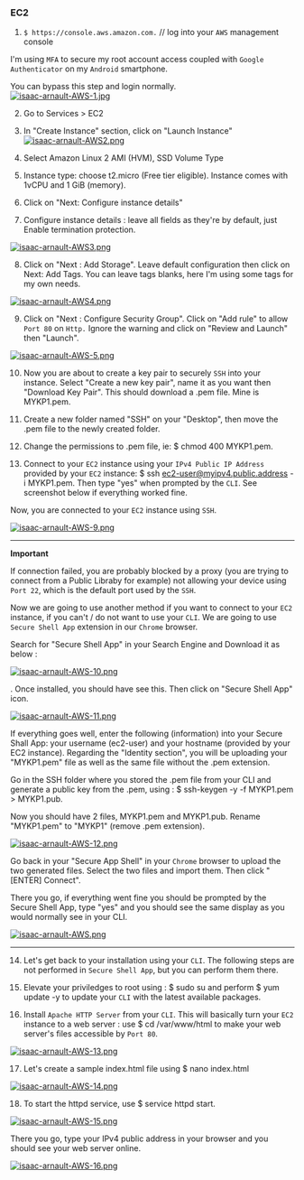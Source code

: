 ### EC2
1. `$ https://console.aws.amazon.com.` // log into your `AWS` management console<br>

I'm using `MFA` to secure my root account access coupled with `Google Authenticator` on my `Android` smartphone.<br>

You can bypass this step and login normally.<br>
[![isaac-arnault-AWS-1.jpg](https://i.postimg.cc/L5F2KQwp/isaac-arnault-AWS-1.jpg)](https://postimg.cc/nj26q2nR)

2. Go to Services > EC2<br>

3. In "Create Instance" section, click on "Launch Instance"<br>
[![isaac-arnault-AWS2.png](https://i.postimg.cc/nVSG28yg/isaac-arnault-AWS2.png)](https://postimg.cc/6TRZ6P5f)

4. Select Amazon Linux 2 AMI (HVM), SSD Volume Type<br>

5. Instance type: choose t2.micro (Free tier eligible). Instance comes with 1vCPU and 1 GiB (memory).<br>

6. Click on "Next: Configure instance details"<br>

7. Configure instance details : leave all fields as they're by default, just Enable termination protection.<br>

[![isaac-arnault-AWS3.png](https://i.postimg.cc/Sx69wHPy/isaac-arnault-AWS3.png)](https://postimg.cc/mPrh9pRq)

8. Click on "Next : Add Storage". Leave default configuration then click on Next: Add Tags. You can leave tags blanks, here I'm using some tags for my own needs.<br>

[![isaac-arnault-AWS4.png](https://i.postimg.cc/TY8qFjPJ/isaac-arnault-AWS4.png)](https://postimg.cc/8sH6r6M7)

9. Click on "Next : Configure Security Group". Click on "Add rule" to allow `Port 80` on `Http.` Ignore the warning and click on "Review and Launch" then "Launch".

[![isaac-arnault-AWS-5.png](https://i.postimg.cc/0QwK037R/isaac-arnault-AWS-5.png)](https://postimg.cc/5YftxsPn)

10. Now you are about to create a key pair to securely `SSH` into your instance. Select "Create a new key pair", name it as you want then "Download Key Pair". This should download a .pem file. Mine is MYKP1.pem.

11. Create a new folder named "SSH" on your "Desktop", then move the .pem file to the newly created folder.

12. Change the permissions to .pem file, ie: $ chmod 400 MYKP1.pem.<br>

13. Connect to your `EC2` instance using your `IPv4 Public IP Address` provided by your `EC2` instance: $ ssh ec2-user@myipv4.public.address -i MYKP1.pem. Then type "yes" when prompted by the `CLI`. See screenshot below if everything worked fine.<br>

Now, you are connected to your `EC2` instance using `SSH`.<br>

[![isaac-arnault-AWS-9.png](https://i.postimg.cc/SxvYw8LG/isaac-arnault-AWS-9.png)](https://postimg.cc/nXqLmXPs)

<hr>

<b>Important</b><br>

If connection failed, you are probably blocked by a proxy (you are trying to connect from a Public Libraby for example) not allowing your device using `Port 22`, which is the default port used by the `SSH`.<br>

Now we are going to use another method if you want to connect to your `EC2` instance, if you can't / do not want to use your `CLI`. We are going to use `Secure Shell App` extension in our `Chrome` browser.<br>

Search for "Secure Shell App" in your Search Engine and Download it as below :<br>

[![isaac-arnault-AWS-10.png](https://i.postimg.cc/3rp4VPVd/isaac-arnault-AWS-10.png)](https://postimg.cc/F1rHJn94)

. Once installed, you should have see this. Then click on "Secure Shell App" icon.<br>

[![isaac-arnault-AWS-11.png](https://i.postimg.cc/0QpfkZcv/isaac-arnault-AWS-11.png)](https://postimg.cc/FdHcGyMC)

If everything goes well, enter the following (information) into your Secure Shall App: your username (ec2-user) and your hostname (provided by your EC2 instance). Regarding the "Identity section", you will be uploading your "MYKP1.pem" file as well as the same file without the .pem extension.<br>

Go in the SSH folder where you stored the .pem file from your CLI and generate a public key from the .pem, using : $ ssh-keygen -y -f MYKP1.pem > MYKP1.pub.<br>

Now you should have 2 files, MYKP1.pem and MYKP1.pub. Rename "MYKP1.pem" to "MYKP1" (remove .pem extension).

  [![isaac-arnault-AWS-12.png](https://i.postimg.cc/D0YMqShw/isaac-arnault-AWS-12.png)](https://postimg.cc/8fM4GPs2)
  
Go back in your "Secure App Shell" in your `Chrome` browser to upload the two generated files. Select the two files and import them. Then click "[ENTER] Connect".<br>

There you go, if everything went fine you should be prompted by the Secure Shell App, type "yes" and you should see the same display as you would normally see in your CLI.<br>

[![isaac-arnault-AWS.png](https://i.postimg.cc/85xPkBX1/isaac-arnault-AWS.png)](https://postimg.cc/5YqMnvMG)

<hr>

14. Let's get back to your installation using your `CLI`. The following steps are not performed in `Secure Shell App`, but you can perform them there.<br>

15. Elevate your priviledges to root using : $ sudo su and perform $ yum update -y to update your `CLI` with the latest available packages.<br>

16. Install `Apache HTTP Server` from your `CLI`. This will basically turn your `EC2` instance to a web server : use $ cd /var/www/html to make your web server's files accessible by `Port 80`.<br>

[![isaac-arnault-AWS-13.png](https://i.postimg.cc/4xPRdb2z/isaac-arnault-AWS-13.png)](https://postimg.cc/Snnv18hs)

17. Let's create a sample index.html file using $ nano index.html<br>

[![isaac-arnault-AWS-14.png](https://i.postimg.cc/sg8GtsjG/isaac-arnault-AWS-14.png)](https://postimg.cc/nX4Lm8Qn)

18. To start the httpd service, use $ service httpd start.<br>

[![isaac-arnault-AWS-15.png](https://i.postimg.cc/k4NV6SxW/isaac-arnault-AWS-15.png)](https://postimg.cc/xJCjBcpd)

There you go, type your IPv4 public address in your browser and you should see your web server online.<br>

[![isaac-arnault-AWS-16.png](https://i.postimg.cc/8cSZMxjs/isaac-arnault-AWS-16.png)](https://postimg.cc/k6TNd1Nd)
